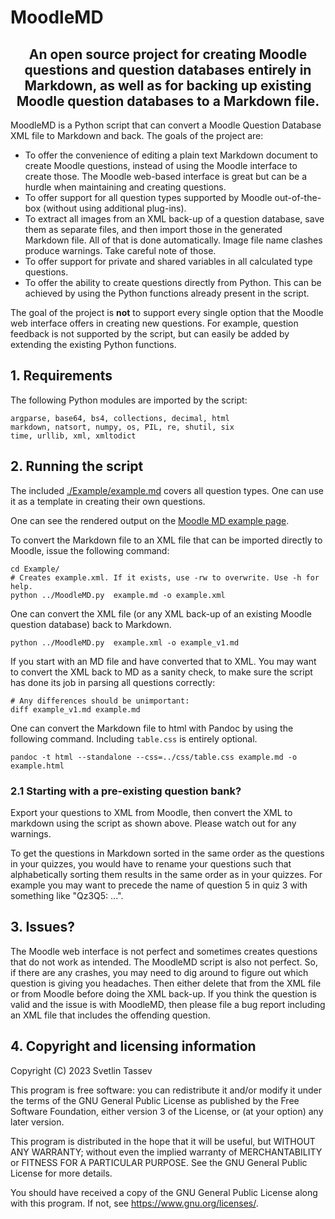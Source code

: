 # MoodleMD

<h2 align="center">An open source project for creating Moodle questions and question databases entirely in Markdown, as well as for backing up existing Moodle question databases to a Markdown file.</h2>


MoodleMD is a Python script that can convert a Moodle Question Database XML file to Markdown and back. The goals of the project are:

   - To offer the convenience of editing a plain text Markdown document to create Moodle questions, instead of using the Moodle interface to create those. The Moodle web-based interface is great but can be a hurdle when maintaining and creating questions.
   - To offer support for all question types supported by Moodle out-of-the-box (without using additional plug-ins).
   - To extract all images from an XML back-up of a question database, save them as separate files, and then import those in the generated Markdown file. All of that is done automatically. Image file name clashes produce warnings. Take careful note of those.
   - To offer support for private and shared variables in all calculated type questions.
   - To offer the ability to create questions directly from Python. This can be achieved by using the Python functions already present in the script.

The goal of the project is **not** to support every single option that the Moodle web interface offers in creating new questions. For example, question feedback is not supported by the script, but can easily be added by extending the existing Python functions. 


## 1. Requirements

The following Python modules are imported by the script:

```
argparse, base64, bs4, collections, decimal, html
markdown, natsort, numpy, os, PIL, re, shutil, six
time, urllib, xml, xmltodict
```


## 2. Running the script

The included [./Example/example.md](./Example/example.md) covers all question types. One can use it as a template in creating their own questions. 

One can see the rendered output on the [Moodle MD example page](https://runningonphysics.org/MoodleMD/).

To convert the Markdown file to an XML file that can be imported directly to Moodle, issue the following command:

```
cd Example/
# Creates example.xml. If it exists, use -rw to overwrite. Use -h for help.
python ../MoodleMD.py  example.md -o example.xml
```

One can convert the XML file (or any XML back-up of an existing Moodle question database) back to Markdown. 

```
python ../MoodleMD.py  example.xml -o example_v1.md 
```

If you start with an MD file and have converted that to XML. You may want to convert the XML back to MD as a sanity check, to make sure the script has done its job in parsing all questions correctly:

```
# Any differences should be unimportant:
diff example_v1.md example.md 
```

One can convert the Markdown file to html with Pandoc by using the following command. Including `table.css` is entirely optional.

```
pandoc -t html --standalone --css=../css/table.css example.md -o example.html
```

### 2.1 Starting with a pre-existing question bank?

Export your questions to XML from Moodle, then convert the XML to markdown using the script as shown above. Please watch out for any warnings. 

To get the questions in Markdown sorted in the same order as the questions in your quizzes, you would have to rename your questions such that alphabetically sorting them results in the same order as in your quizzes. For example you may want to precede the name of question 5 in quiz 3 with something like "Qz3Q5: ...". 

## 3. Issues?

The Moodle web interface is not perfect and sometimes creates questions that do not work as intended. The MoodleMD script is also not perfect. So, if there are any crashes, you may need to dig around to figure out which question is giving you headaches. Then either delete that from the XML file or from Moodle before doing the XML back-up. If you think the question is valid and the issue is with MoodleMD, then please file a bug report including an XML file that includes the offending question.


##  4. Copyright and licensing information

 Copyright (C) 2023 Svetlin Tassev
 
 This program is free software: you can redistribute it and/or modify
 it under the terms of the GNU General Public License as published by
 the Free Software Foundation, either version 3 of the License, or
 (at your option) any later version.
 
 This program is distributed in the hope that it will be useful,
 but WITHOUT ANY WARRANTY; without even the implied warranty of
 MERCHANTABILITY or FITNESS FOR A PARTICULAR PURPOSE.  See the
 GNU General Public License for more details.
 
 You should have received a copy of the GNU General Public License
 along with this program.  If not, see <https://www.gnu.org/licenses/>.



